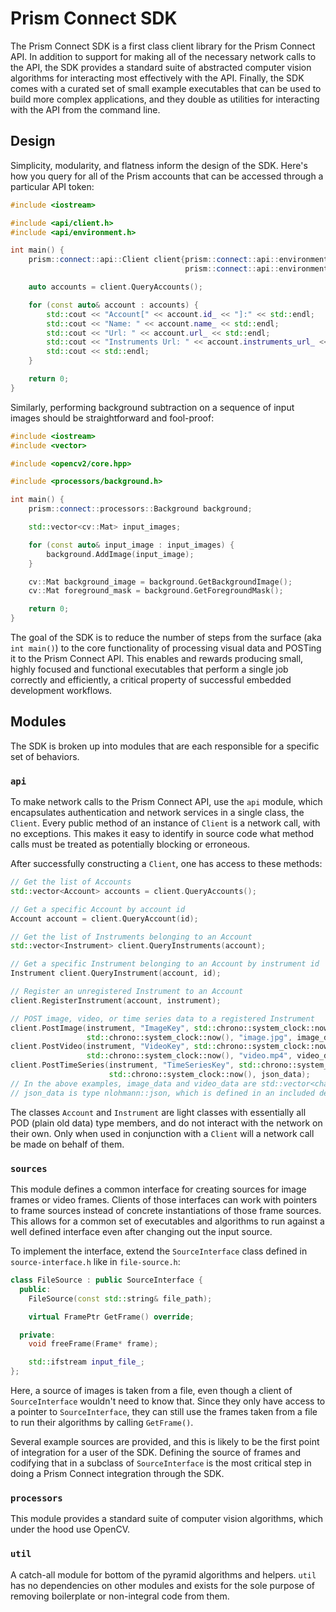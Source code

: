 # Prism Connect SDK

The Prism Connect SDK is a first class client library for the Prism Connect API. In addition to support for making all of the necessary network calls to the API, the SDK provides a standard suite of abstracted computer vision algorithms for interacting most effectively with the API. Finally, the SDK comes with a curated set of small example executables that can be used to build more complex applications, and they double as utilities for interacting with the API from the command line.

## Design

Simplicity, modularity, and flatness inform the design of the SDK. Here's how you query for all of the Prism accounts that can be accessed through a particular API token:

```c++
#include <iostream>

#include <api/client.h>
#include <api/environment.h>

int main() {
    prism::connect::api::Client client{prism::connect::api::environment::ApiRoot(),
                                       prism::connect::api::environment::ApiToken()};

    auto accounts = client.QueryAccounts();

    for (const auto& account : accounts) {
        std::cout << "Account[" << account.id_ << "]:" << std::endl;
        std::cout << "Name: " << account.name_ << std::endl;
        std::cout << "Url: " << account.url_ << std::endl;
        std::cout << "Instruments Url: " << account.instruments_url_ << std::endl;
        std::cout << std::endl;
    }

    return 0;
}
```

Similarly, performing background subtraction on a sequence of input images should be straightforward and fool-proof:

```c++
#include <iostream>
#include <vector>

#include <opencv2/core.hpp>

#include <processors/background.h>

int main() {
    prism::connect::processors::Background background;

    std::vector<cv::Mat> input_images;

    for (const auto& input_image : input_images) {
        background.AddImage(input_image);
    }

    cv::Mat background_image = background.GetBackgroundImage();
    cv::Mat foreground_mask = background.GetForegroundMask();

    return 0;
}
```

The goal of the SDK is to reduce the number of steps from the surface (aka `int main()`) to the core functionality of processing visual data and POSTing it to the Prism Connect API. This enables and rewards producing small, highly focused and functional executables that perform a single job correctly and efficiently, a critical property of successful embedded development workflows.

## Modules

The SDK is broken up into modules that are each responsible for a specific set of behaviors.

### `api`

To make network calls to the Prism Connect API, use the `api` module, which encapsulates authentication and network services in a single class, the `Client`. Every public method of an instance of `Client` is a network call, with no exceptions. This makes it easy to identify in source code what method calls must be treated as potentially blocking or erroneous.

After successfully constructing a `Client`, one has access to these methods:

```c++
// Get the list of Accounts
std::vector<Account> accounts = client.QueryAccounts();

// Get a specific Account by account id
Account account = client.QueryAccount(id);

// Get the list of Instruments belonging to an Account
std::vector<Instrument> client.QueryInstruments(account);

// Get a specific Instrument belonging to an Account by instrument id
Instrument client.QueryInstrument(account, id);

// Register an unregistered Instrument to an Account
client.RegisterInstrument(account, instrument);

// POST image, video, or time series data to a registered Instrument
client.PostImage(instrument, "ImageKey", std::chrono::system_clock::now(),
                 std::chrono::system_clock::now(), "image.jpg", image_data);
client.PostVideo(instrument, "VideoKey", std::chrono::system_clock::now(),
                 std::chrono::system_clock::now(), "video.mp4", video_data);
client.PostTimeSeries(instrument, "TimeSeriesKey", std::chrono::system_clock::now(),
                      std::chrono::system_clock::now(), json_data);
// In the above examples, image_data and video_data are std::vector<char>, aka, binary data, and
// json_data is type nlohmann::json, which is defined in an included dependency
```

The classes `Account` and `Instrument` are light classes with essentially all POD (plain old data) type members, and do not interact with the network on their own. Only when used in conjunction with a `Client` will a network call be made on behalf of them.

### `sources`

This module defines a common interface for creating sources for image frames or video frames. Clients of those interfaces can work with pointers to frame sources instead of concrete instantiations of those frame sources. This allows for a common set of executables and algorithms to run against a well defined interface even after changing out the input source.

To implement the interface, extend the `SourceInterface` class defined in `source-interface.h` like in `file-source.h`:

```c++
class FileSource : public SourceInterface {
  public:
    FileSource(const std::string& file_path);

    virtual FramePtr GetFrame() override;

  private:
    void freeFrame(Frame* frame);

    std::ifstream input_file_;
};
```

Here, a source of images is taken from a file, even though a client of `SourceInterface` wouldn't need to know that. Since they only have access to a pointer to `SourceInterface`, they can still use the frames taken from a file to run their algorithms by calling `GetFrame()`.

Several example sources are provided, and this is likely to be the first point of integration for a user of the SDK. Defining the source of frames and codifying that in a subclass of `SourceInterface` is the most critical step in doing a Prism Connect integration through the SDK.

### `processors`

This module provides a standard suite of computer vision algorithms, which under the hood use OpenCV.

### `util`

A catch-all module for bottom of the pyramid algorithms and helpers. `util` has no dependencies on other modules and exists for the sole purpose of removing boilerplate or non-integral code from them.
